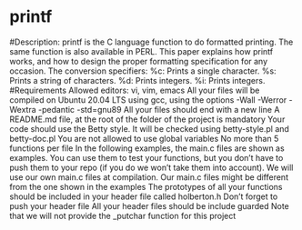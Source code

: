 # printf
#Description:
printf is the C language function to do formatted printing. The same function is also available in PERL. This paper
explains how printf works, and how to design the proper formatting specification for any occasion.
The conversion specifiers:
%c: Prints a single character.
%s: Prints a string of characters.
%d: Prints integers.
%i: Prints integers.
#Requirements
Allowed editors: vi, vim, emacs
All your files will be compiled on Ubuntu 20.04 LTS using gcc, using the options -Wall -Werror -Wextra -pedantic
-std=gnu89
All your files should end with a new line
A README.md file, at the root of the folder of the project is mandatory
Your code should use the Betty style. It will be checked using betty-style.pl and betty-doc.pl
You are not allowed to use global variables
No more than 5 functions per file
In the following examples, the main.c files are shown as examples. You can use them to test your functions, but you
don’t have to push them to your repo (if you do we won’t take them into account). We will use our own main.c files
at compilation. Our main.c files might be different from the one shown in the examples
The prototypes of all your functions should be included in your header file called holberton.h
Don’t forget to push your header file
All your header files should be include guarded
Note that we will not provide the _putchar function for this project